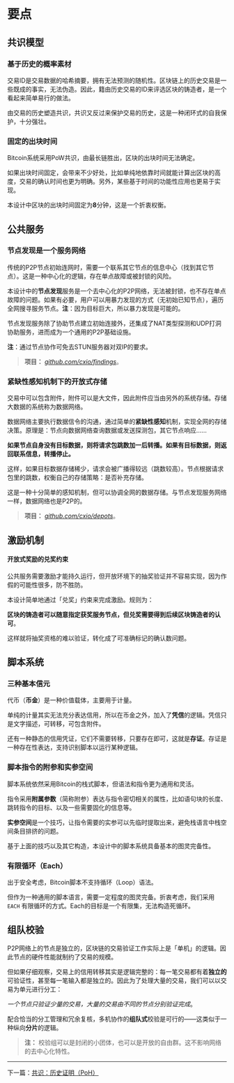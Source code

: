 <!--
>
> 人，意识；AI，义识。<br>
> 前者有情，众生之属，后者蕴义，世间万物。虽理也，其善恶无别乎～……
>
-->

# 要点

## 共识模型

### 基于历史的概率素材

交易ID是交易数据的哈希摘要，拥有无法预测的随机性。区块链上的历史交易是一些既成的事实，无法伪造。因此，籍由历史交易的ID来评选区块的铸造者，是一个看起来简单易行的做法。

由交易的历史塑造共识，共识又反过来保护交易的历史，这是一种闭环式的自我保护，十分强壮。


### 固定的出块时间

Bitcoin系统采用PoW共识，由最长链胜出，区块的出块时间无法确定。

如果出块时间固定，会带来不少好处，比如单纯地依靠时间就能计算出区块的高度，交易的确认时间也更为明确。另外，某些基于时间的功能性应用也更易于实现。

本设计中区块的出块时间固定为**8**分钟，这是一个折衷权衡。



## 公共服务

### 节点发现是一个服务网络

传统的P2P节点初始连网时，需要一个联系其它节点的信息中心（找到其它节点）。这是一种中心化的逻辑，存在单点故障或被封锁的风险。

本设计中的**节点发现**服务是一个去中心化的P2P网络，无法被封锁，也不存在单点故障的问题。如果有必要，用户可以用暴力发现的方式（无初始已知节点），遍历全网搜寻服务节点。**注**：因为目标巨大，所以暴力发现是可能的。

节点发现服务除了协助节点建立初始连接外，还集成了NAT类型探测和UDP打洞协助服务，进而成为一个通用的P2P基础设施。

**注**：通过节点协作可免去STUN服务器对双IP的要求。

> **项目：**
> *[github.com/cxio/findings](https://github.com/cxio/findings)*。


### 紧缺性感知机制下的开放式存储

交易中可以包含附件，附件可以是大文件，因此附件应当由另外的系统存储。存储大数据的系统称为数据网络。

数据网络主要执行数据信令的沟通，通过简单的**紧缺性感知**机制，实现全网的存储决策。原理是：节点向数据网络查询数据或发送探测包，其它节点响应……

**如果节点自身没有目标数据，则将请求包跳数加一后转播。如果有目标数据，则返回联系信息，转播停止。**

这样，如果目标数据存储稀少，请求会被广播得较远（跳数较高）。节点根据请求包里的跳数，权衡自己的存储策略：是否补充存储。

这是一种十分简单的感知机制，但可以协调全网的数据存储。与节点发现服务网络一样，数据网络也是P2P的。

> **项目：**
> *[github.com/cxio/depots](https://github.com/cxio/depots)*。



## 激励机制

#### 开放式奖励的兑奖约束

公共服务需要激励才能持久运行，但开放环境下的抽奖验证并不容易实现，因为作假的可能性很多，防不胜防。

本设计简单地通过「兑奖」约束来完成激励。规则为：

**区块的铸造者可以随意指定获奖服务节点，但兑奖需要得到后续区块铸造者的认可**。

这样就将抽奖资格的难以验证，转化成了可准确标记的确认数问题。



## 脚本系统

### 三种基本信元

代币（**币金**）是一种价值载体，主要用于计量。

单纯的计量其实无法充分表达信用，所以在币金之外，加入了**凭信**的逻辑。凭信只是文字描述，可转移，可包含附件。

还有一种静态的信用凭证，它们不需要转移，只要存在即可，这就是**存证**。存证是一种存在性表达，支持识别脚本以运行某种逻辑。


### 脚本指令的附参和实参空间

脚本系统依然采用Bitcoin的栈式脚本，但语法和指令更为通用和灵活。

指令采用**附属参数**（简称附参）表达与指令密切相关的属性，比如语句块的长度、跳转指令的目标、以及一些需要固化的信息等。

**实参空间**是一个技巧，让指令需要的实参可以先临时提取出来，避免栈语言中栈空间条目排挤的问题。

基于上面的技巧以及其它构造，本设计中的脚本系统具备基本的图灵完备性。


### 有限循环（Each）

出于安全考虑，Bitcoin脚本不支持循环（Loop）语法。

但作为一种通用的脚本语言，需要一定程度的图灵完备。折衷考虑，我们采用`EACH` 有限循环的方式。Each的目标是一个有限集，无法构造死循环。



## 组队校验

P2P网络上的节点是独立的，区块链的交易验证工作实际上是「单机」的逻辑。因此节点的硬件性能就制约了交易的规模。

但如果仔细观察，交易上的信用转移其实是逻辑完整的：每一笔交易都有着**独立的**可验证性，甚至每一笔输入都是独立的。因此为了处理大量的交易，我们可以以交易为单元进行分工：

*一个节点只验证少量的交易，大量的交易由不同的节点分别验证完成*。

配合恰当的分工管理和冗余复核，多机协作的**组队式**校验是可行的——这类似于一种纵向**分片**的逻辑。

> **注：**
> 校验组可以是封闭的小团体，也可以是开放的自由群。这不影响网络的去中心化特性。



--------------------------------------------------------------------------

下一篇：[共识：历史证明（PoH）](1.共识-历史证明（PoH）.md)
